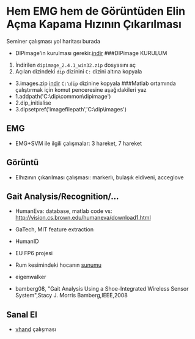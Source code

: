 # Hem EMG hem de Görüntüden Elin Açma Kapama Hızının Çıkarılması

Seminer çalışması yol haritası burada

- DIPimage'in kurulması gerekir.[indir](http://www.diplib.org/download)
###DIPimage KURULUM
1. İndirilen `dipimage_2.4.1_win32.zip` dosyasını aç
2. Açılan dizindeki `dip` dizinini `C:` dizini altına kopyala
- 3.images.zip [indir](http://www.diplib.org/download) `C:\dip` dizinine kopyala
###Matlab ortamında çalıştırmak için komut penceresine aşağıdakileri yaz
- 1.addpath('C:\dip\common\dipimage')
- 2.dip_initialise
- 3.dipsetpref('imagefilepath','C:\dip\images')
## EMG

- EMG+SVM ile ilgili çalışmalar: 3 hareket, 7 hareket

## Görüntü

- Elhızının çıkarılması çalışması: markerlı, bulaşık eldiveni, acceglove

## Gait Analysis/Recognition/...

- HumanEva: database, matlab code vs: http://vision.cs.brown.edu/humaneva/download1.html
- GaTech, MIT feature extraction
- HumanID
- EU FP6 projesi
- Rum kesimindeki hocanın [sunumu](http://www.iti.gr/iti/files/document/seminars/Activity_recognition_final.pdf)
- eigenwalker

- bamberg08, "Gait Analysis Using a Shoe-Integrated Wireless Sensor System",Stacy J. Morris Bamberg,IEEE,2008

## Sanal El

- [vhand](http://github.com/19bal/vhand) çalışması

